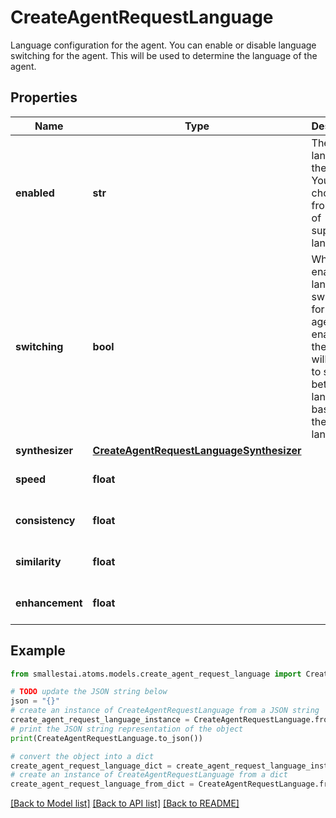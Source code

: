 # CreateAgentRequestLanguage

Language configuration for the agent. You can enable or disable language switching for the agent. This will be used to determine the language of the agent.

## Properties

Name | Type | Description | Notes
------------ | ------------- | ------------- | -------------
**enabled** | **str** | The language of the agent. You can choose from the list of supported languages. | [optional] 
**switching** | **bool** | Whether to enable language switching for the agent. If enabled, the agent will be able to switch between languages based on the user&#39;s language. | [optional] [default to False]
**synthesizer** | [**CreateAgentRequestLanguageSynthesizer**](CreateAgentRequestLanguageSynthesizer.md) |  | [optional] 
**speed** | **float** |  | [optional] [default to 1.2]
**consistency** | **float** |  | [optional] [default to 0.5]
**similarity** | **float** |  | [optional] [default to 0]
**enhancement** | **float** |  | [optional] [default to 1]

## Example

```python
from smallestai.atoms.models.create_agent_request_language import CreateAgentRequestLanguage

# TODO update the JSON string below
json = "{}"
# create an instance of CreateAgentRequestLanguage from a JSON string
create_agent_request_language_instance = CreateAgentRequestLanguage.from_json(json)
# print the JSON string representation of the object
print(CreateAgentRequestLanguage.to_json())

# convert the object into a dict
create_agent_request_language_dict = create_agent_request_language_instance.to_dict()
# create an instance of CreateAgentRequestLanguage from a dict
create_agent_request_language_from_dict = CreateAgentRequestLanguage.from_dict(create_agent_request_language_dict)
```
[[Back to Model list]](../README.md#documentation-for-models) [[Back to API list]](../README.md#documentation-for-api-endpoints) [[Back to README]](../README.md)


